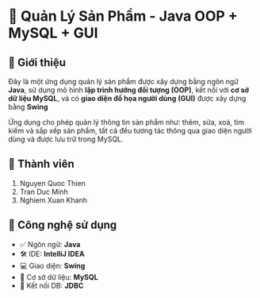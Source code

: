 # 🛒 Quản Lý Sản Phẩm - Java OOP + MySQL + GUI

## 📌 Giới thiệu

Đây là một ứng dụng quản lý sản phẩm được xây dựng bằng ngôn ngữ **Java**, sử dụng mô hình **lập trình hướng đối tượng (OOP)**, kết nối với **cơ sở dữ liệu MySQL**, và có **giao diện đồ họa người dùng (GUI)** được xây dựng bằng **Swing**

Ứng dụng cho phép quản lý thông tin sản phẩm như: thêm, sửa, xoá, tìm kiếm và sắp xếp sản phẩm, tất cả đều tương tác thông qua giao diện người dùng và được lưu trữ trong MySQL.

## 📌 Thành viên

1. Nguyen Quoc Thien
2. Tran Duc Minh
3. Nghiem Xuan Khanh

## 🧱 Công nghệ sử dụng

- ✅ Ngôn ngữ: **Java**
- 🛠 IDE: **IntelliJ IDEA**
- 💻 Giao diện: **Swing**
- 💾 Cơ sở dữ liệu: **MySQL**
- 🔌 Kết nối DB: **JDBC**
